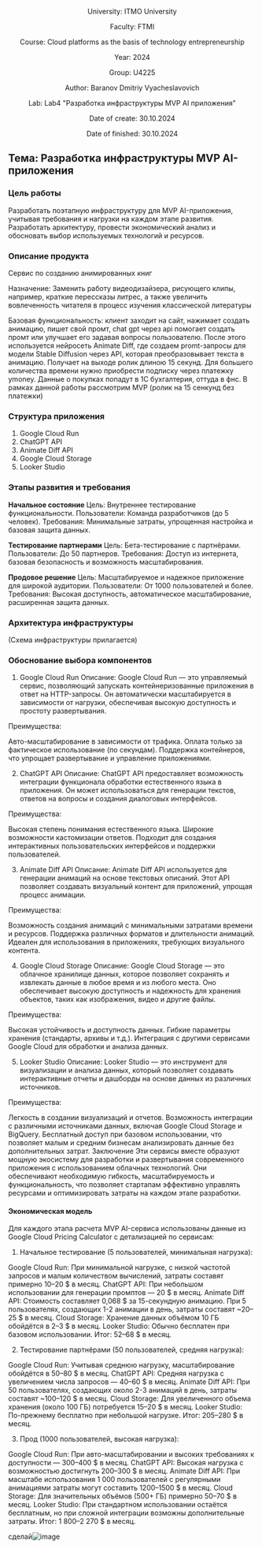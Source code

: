 <div align="center">

University: ITMO University

Faculty: FTMI

Course: Cloud platforms as the basis of technology entrepreneurship

Year: 2024

Group: U4225

Author: Baranov Dmitriy Vyacheslavovich

Lab: Lab4 "Разработка инфраструктуры MVP AI приложения"

Date of create: 30.10.2024

Date of finished: 30.10.2024

</div>

## Тема: Разработка инфраструктуры MVP AI-приложения

### Цель работы

Разработать поэтапную инфраструктуру для MVP AI-приложения, учитывая требования и нагрузки на каждом этапе развития. Разработать архитектуру, провести экономический анализ и обосновать выбор используемых технологий и ресурсов.

### Описание продукта
Сервис по созданию анимированных книг

Назначение: Заменить работу видеодизайзера, рисующего клипы, например, краткие перессказы литрес, а также увеличить вовлеченность читателя в процесс изучения классической литературы

Базовая функциональность: клиент заходит на сайт, нажимает создать анимацию, пишет свой промт, chat gpt через api помогает создать промт или улучшает его задавая вопросы пользователю. После этого используется нейросеть Animate Diff, где создаем promt-запросы для модели Stable Diffusion через API, которая преобразовывает текста в анимацию. Получает на выходе ролик длиною 15 секунд. Для большего количества времени нужно приобрести подписку через платежку ymoney. Данные о покупках попадут в 1С бухгалтерия, оттуда в фнс. В рамках данной работы рассмотрим MVP (ролик на 15 сенкунд без платежки)

### Структура приложения

1. Google Cloud Run
2. ChatGPT API
3. Animate Diff API
4. Google Cloud Storage
5. Looker Studio

### Этапы развития и требования
**Начальное состояние**
Цель: Внутреннее тестирование функциональности.
Пользователи: Команда разработчиков (до 5 человек).
Требования: Минимальные затраты, упрощенная настройка и базовая защита данных.

**Тестирование партнерами**
Цель: Бета-тестирование с партнёрами.
Пользователи: До 50 партнеров.
Требования: Доступ из интернета, базовая безопасность и возможность масштабирования.

**Продовое решение**
Цель: Масштабируемое и надежное приложение для широкой аудитории.
Пользователи: От 1000 пользователей и более.
Требования: Высокая доступность, автоматическое масштабирование, расширенная защита данных.

### Архитектура инфраструктуры
(Схема инфраструктуры прилагается)

### Обоснование выбора компонентов
1. Google Cloud Run
Описание: Google Cloud Run — это управляемый сервис, позволяющий запускать контейнеризованные приложения в ответ на HTTP-запросы. Он автоматически масштабируется в зависимости от нагрузки, обеспечивая высокую доступность и простоту развертывания.

Преимущества:

Авто-масштабирование в зависимости от трафика.
Оплата только за фактическое использование (по секундам).
Поддержка контейнеров, что упрощает развертывание и управление приложениями.

2. ChatGPT API
Описание: ChatGPT API предоставляет возможность интеграции функционала обработки естественного языка в приложения. Он может использоваться для генерации текстов, ответов на вопросы и создания диалоговых интерфейсов.

Преимущества:

Высокая степень понимания естественного языка.
Широкие возможности кастомизации ответов.
Подходит для создания интерактивных пользовательских интерфейсов и поддержки пользователей.

3. Animate Diff API
Описание: Animate Diff API используется для генерации анимаций на основе текстовых описаний. Этот API позволяет создавать визуальный контент для приложений, упрощая процесс анимации.

Преимущества:

Возможность создания анимаций с минимальными затратами времени и ресурсов.
Поддержка различных форматов и длительности анимаций.
Идеален для использования в приложениях, требующих визуального контента.

4. Google Cloud Storage
Описание: Google Cloud Storage — это облачное хранилище данных, которое позволяет сохранять и извлекать данные в любое время и из любого места. Оно обеспечивает высокую доступность и надежность для хранения объектов, таких как изображения, видео и другие файлы.

Преимущества:

Высокая устойчивость и доступность данных.
Гибкие параметры хранения (стандарты, архивы и т.д.).
Интеграция с другими сервисами Google Cloud для обработки и анализа данных.

5. Looker Studio
Описание: Looker Studio — это инструмент для визуализации и анализа данных, который позволяет создавать интерактивные отчеты и дашборды на основе данных из различных источников.

Преимущества:

Легкость в создании визуализаций и отчетов.
Возможность интеграции с различными источниками данных, включая Google Cloud Storage и BigQuery.
Бесплатный доступ при базовом использовании, что позволяет малым и средним бизнесам анализировать данные без дополнительных затрат.
Заключение
Эти сервисы вместе образуют мощную экосистему для разработки и развертывания современного приложения с использованием облачных технологий. Они обеспечивают необходимую гибкость, масштабируемость и функциональность, что позволяет стартапам эффективно управлять ресурсами и оптимизировать затраты на каждом этапе разработки.

#### Экономическая модель
Для каждого этапа расчета MVP AI-сервиса использованы данные из Google Cloud Pricing Calculator с детализацией по сервисам:

1. Начальное тестирование (5 пользователей, минимальная нагрузка):

Google Cloud Run: При минимальной нагрузке, с низкой частотой запросов и малым количеством вычислений, затраты составят примерно 10–20 $ в месяц.
ChatGPT API: При небольшом использовании для генерации промптов — 20 $ в месяц.
Animate Diff API: Стоимость составляет 0,068 $ за 15-секундную анимацию. При 5 пользователях, создающих 1-2 анимации в день, затраты составят ~20–25 $ в месяц.
Cloud Storage: Хранение данных объёмом 10 ГБ обойдётся в 2–3 $ в месяц.
Looker Studio: Обычно бесплатен при базовом использовании.
Итог: 52–68 $ в месяц.

2. Тестирование партнёрами (50 пользователей, средняя нагрузка):

Google Cloud Run: Учитывая среднюю нагрузку, масштабирование обойдётся в 50–80 $ в месяц.
ChatGPT API: Средняя нагрузка с увеличением числа запросов — 40–60 $ в месяц.
Animate Diff API: При 50 пользователях, создающих около 2-3 анимаций в день, затраты составят ~100–120 $ в месяц.
Cloud Storage: Для увеличенного объема хранения (около 100 ГБ) потребуется 15–20 $ в месяц.
Looker Studio: По-прежнему бесплатно при небольшой нагрузке.
Итог: 205–280 $ в месяц.

3. Прод (1000 пользователей, высокая нагрузка):

Google Cloud Run: При авто-масштабировании и высоких требованиях к доступности — 300–400 $ в месяц.
ChatGPT API: Высокая нагрузка с возможностью достигнуть 200–300 $ в месяц.
Animate Diff API: При масштабе использования 1 000 пользователей с регулярными анимациями затраты могут составить 1200–1500 $ в месяц.
Cloud Storage: Для значительных объёмов (500+ ГБ) примерно 50–70 $ в месяц.
Looker Studio: При стандартном использовании остаётся бесплатным, но при сложной интеграции возможны дополнительные затраты.
Итог: 1 800–2 270 $ в месяц.

сделай![image](https://github.com/user-attachments/assets/823e2e78-3586-468c-9af3-6949d5724412)

